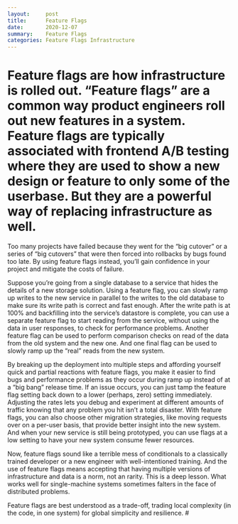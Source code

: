 ```yaml
---
layout:     post
title:      Feature Flags
date:       2020-12-07
summary:    Feature Flags
categories: Feature Flags Infrastructure 
---
```


# Feature flags are how infrastructure is rolled out. “Feature flags” are a common way product engineers roll out new features in a system. Feature flags are typically associated with frontend A/B testing where they are used to show a new design or feature to only some of the userbase. But they are a powerful way of replacing infrastructure as well.

Too many projects have failed because they went for the “big cutover” or a series of “big cutovers” that were then forced into rollbacks by bugs found too late. By using feature flags instead, you’ll gain confidence in your project and mitigate the costs of failure.

Suppose you’re going from a single database to a service that hides the details of a new storage solution. Using a feature flag, you can slowly ramp up writes to the new service in parallel to the writes to the old database to make sure its write path is correct and fast enough. After the write path is at 100% and backfilling into the service’s datastore is complete, you can use a separate feature flag to start reading from the service, without using the data in user responses, to check for performance problems. Another feature flag can be used to perform comparison checks on read of the data from the old system and the new one. And one final flag can be used to slowly ramp up the “real” reads from the new system.

By breaking up the deployment into multiple steps and affording yourself quick and partial reactions with feature flags, you make it easier to find bugs and performance problems as they occur during ramp up instead of at a “big bang” release time. If an issue occurs, you can just tamp the feature flag setting back down to a lower (perhaps, zero) setting immediately. Adjusting the rates lets you debug and experiment at different amounts of traffic knowing that any problem you hit isn’t a total disaster. With feature flags, you can also choose other migration strategies, like moving requests over on a per-user basis, that provide better insight into the new system. And when your new service is still being prototyped, you can use flags at a low setting to have your new system consume fewer resources.

Now, feature flags sound like a terrible mess of conditionals to a classically trained developer or a new engineer with well-intentioned training. And the use of feature flags means accepting that having multiple versions of infrastructure and data is a norm, not an rarity. This is a deep lesson. What works well for single-machine systems sometimes falters in the face of distributed problems.

Feature flags are best understood as a trade-off, trading local complexity (in the code, in one system) for global simplicity and resilience. #

